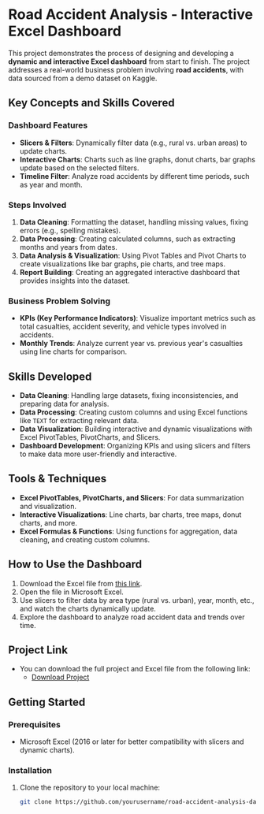 # Road Accident Analysis - Interactive Excel Dashboard

This project demonstrates the process of designing and developing a **dynamic and interactive Excel dashboard** from start to finish. The project addresses a real-world business problem involving **road accidents**, with data sourced from a demo dataset on Kaggle. 

## Key Concepts and Skills Covered

### Dashboard Features
- **Slicers & Filters**: Dynamically filter data (e.g., rural vs. urban areas) to update charts.
- **Interactive Charts**: Charts such as line graphs, donut charts, bar graphs update based on the selected filters.
- **Timeline Filter**: Analyze road accidents by different time periods, such as year and month.

### Steps Involved
1. **Data Cleaning**: Formatting the dataset, handling missing values, fixing errors (e.g., spelling mistakes).
2. **Data Processing**: Creating calculated columns, such as extracting months and years from dates.
3. **Data Analysis & Visualization**: Using Pivot Tables and Pivot Charts to create visualizations like bar graphs, pie charts, and tree maps.
4. **Report Building**: Creating an aggregated interactive dashboard that provides insights into the dataset.

### Business Problem Solving
- **KPIs (Key Performance Indicators)**: Visualize important metrics such as total casualties, accident severity, and vehicle types involved in accidents.
- **Monthly Trends**: Analyze current year vs. previous year's casualties using line charts for comparison.

## Skills Developed
- **Data Cleaning**: Handling large datasets, fixing inconsistencies, and preparing data for analysis.
- **Data Processing**: Creating custom columns and using Excel functions like `TEXT` for extracting relevant data.
- **Data Visualization**: Building interactive and dynamic visualizations with Excel PivotTables, PivotCharts, and Slicers.
- **Dashboard Development**: Organizing KPIs and using slicers and filters to make data more user-friendly and interactive.

## Tools & Techniques
- **Excel PivotTables, PivotCharts, and Slicers**: For data summarization and visualization.
- **Interactive Visualizations**: Line charts, bar charts, tree maps, donut charts, and more.
- **Excel Formulas & Functions**: Using functions for aggregation, data cleaning, and creating custom columns.

## How to Use the Dashboard
1. Download the Excel file from [this link]([your_project_link_here](https://drive.google.com/drive/folders/1eYltm2-8t8V83rEtvKRH0AnPBY7Hr7eG?usp=sharing)).
2. Open the file in Microsoft Excel.
3. Use slicers to filter data by area type (rural vs. urban), year, month, etc., and watch the charts dynamically update.
4. Explore the dashboard to analyze road accident data and trends over time.

## Project Link
- You can download the full project and Excel file from the following link:
  - [Download Project]([your_project_link_here](https://drive.google.com/drive/folders/1eYltm2-8t8V83rEtvKRH0AnPBY7Hr7eG?usp=sharing))

## Getting Started
### Prerequisites
- Microsoft Excel (2016 or later for better compatibility with slicers and dynamic charts).

### Installation
1. Clone the repository to your local machine:
   ```bash
   git clone https://github.com/yourusername/road-accident-analysis-dashboard.git
